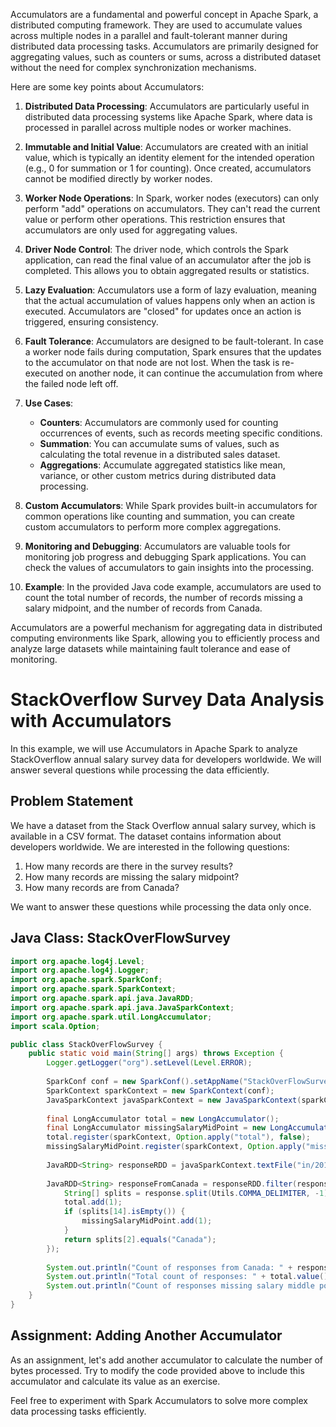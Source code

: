 Accumulators are a fundamental and powerful concept in Apache Spark, a distributed computing framework. They are used to accumulate values across multiple nodes in a parallel and fault-tolerant manner during distributed data processing tasks. Accumulators are primarily designed for aggregating values, such as counters or sums, across a distributed dataset without the need for complex synchronization mechanisms.

Here are some key points about Accumulators:

1.  **Distributed Data Processing**: Accumulators are particularly useful in distributed data processing systems like Apache Spark, where data is processed in parallel across multiple nodes or worker machines.
    
2.  **Immutable and Initial Value**: Accumulators are created with an initial value, which is typically an identity element for the intended operation (e.g., 0 for summation or 1 for counting). Once created, accumulators cannot be modified directly by worker nodes.
    
3.  **Worker Node Operations**: In Spark, worker nodes (executors) can only perform "add" operations on accumulators. They can't read the current value or perform other operations. This restriction ensures that accumulators are only used for aggregating values.
    
4.  **Driver Node Control**: The driver node, which controls the Spark application, can read the final value of an accumulator after the job is completed. This allows you to obtain aggregated results or statistics.
    
5.  **Lazy Evaluation**: Accumulators use a form of lazy evaluation, meaning that the actual accumulation of values happens only when an action is executed. Accumulators are "closed" for updates once an action is triggered, ensuring consistency.
    
6.  **Fault Tolerance**: Accumulators are designed to be fault-tolerant. In case a worker node fails during computation, Spark ensures that the updates to the accumulator on that node are not lost. When the task is re-executed on another node, it can continue the accumulation from where the failed node left off.
    
7.  **Use Cases**:
    
    -   **Counters**: Accumulators are commonly used for counting occurrences of events, such as records meeting specific conditions.
    -   **Summation**: You can accumulate sums of values, such as calculating the total revenue in a distributed sales dataset.
    -   **Aggregations**: Accumulate aggregated statistics like mean, variance, or other custom metrics during distributed data processing.
8.  **Custom Accumulators**: While Spark provides built-in accumulators for common operations like counting and summation, you can create custom accumulators to perform more complex aggregations.
    
9.  **Monitoring and Debugging**: Accumulators are valuable tools for monitoring job progress and debugging Spark applications. You can check the values of accumulators to gain insights into the processing.
    
10.  **Example**: In the provided Java code example, accumulators are used to count the total number of records, the number of records missing a salary midpoint, and the number of records from Canada.
    

Accumulators are a powerful mechanism for aggregating data in distributed computing environments like Spark, allowing you to efficiently process and analyze large datasets while maintaining fault tolerance and ease of monitoring.


# StackOverflow Survey Data Analysis with Accumulators

In this example, we will use Accumulators in Apache Spark to analyze StackOverflow annual salary survey data for developers worldwide. We will answer several questions while processing the data efficiently.

## Problem Statement

We have a dataset from the Stack Overflow annual salary survey, which is available in a CSV format. The dataset contains information about developers worldwide. We are interested in the following questions:

1. How many records are there in the survey results?
2. How many records are missing the salary midpoint?
3. How many records are from Canada?

We want to answer these questions while processing the data only once.

## Java Class: StackOverFlowSurvey

```java
import org.apache.log4j.Level;
import org.apache.log4j.Logger;
import org.apache.spark.SparkConf;
import org.apache.spark.SparkContext;
import org.apache.spark.api.java.JavaRDD;
import org.apache.spark.api.java.JavaSparkContext;
import org.apache.spark.util.LongAccumulator;
import scala.Option;

public class StackOverFlowSurvey {
    public static void main(String[] args) throws Exception {
        Logger.getLogger("org").setLevel(Level.ERROR);
        
        SparkConf conf = new SparkConf().setAppName("StackOverFlowSurvey").setMaster("local[1]");
        SparkContext sparkContext = new SparkContext(conf);
        JavaSparkContext javaSparkContext = new JavaSparkContext(sparkContext);
        
        final LongAccumulator total = new LongAccumulator();
        final LongAccumulator missingSalaryMidPoint = new LongAccumulator();
        total.register(sparkContext, Option.apply("total"), false);
        missingSalaryMidPoint.register(sparkContext, Option.apply("missing salary middle point"), false);
        
        JavaRDD<String> responseRDD = javaSparkContext.textFile("in/2016-stack-overflow-survey-responses.csv");
        
        JavaRDD<String> responseFromCanada = responseRDD.filter(response -> {
            String[] splits = response.split(Utils.COMMA_DELIMITER, -1);
            total.add(1);
            if (splits[14].isEmpty()) {
                missingSalaryMidPoint.add(1);
            }
            return splits[2].equals("Canada");
        });
        
        System.out.println("Count of responses from Canada: " + responseFromCanada.count());
        System.out.println("Total count of responses: " + total.value());
        System.out.println("Count of responses missing salary middle point: " + missingSalaryMidPoint.value());
    }
}
```


## Assignment: Adding Another Accumulator

As an assignment, let's add another accumulator to calculate the number of bytes processed. Try to modify the code provided above to include this accumulator and calculate its value as an exercise.

Feel free to experiment with Spark Accumulators to solve more complex data processing tasks efficiently.